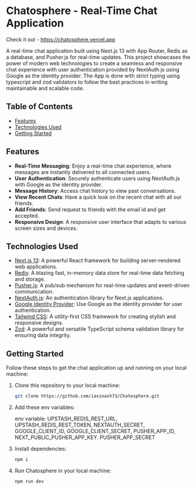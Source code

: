 # Chatosphere - Real-Time Chat Application

Check it out - https://chatosphere.vercel.app

A real-time chat application built using Next.js 13 with App Router, Redis as a database, and Pusher.js for real-time updates. This project showcases the power of modern web technologies to create a seamless and responsive chat experience with user authentication provided by NextAuth.js using Google as the identity provider. The App is done with strict typing using typescript and zod validators to follow the best practices in writing maintainable and scalable code.

## Table of Contents

- [Features](#features)
- [Technologies Used](#technologies-used)
- [Getting Started](#getting-started)


## Features

- **Real-Time Messaging**: Enjoy a real-time chat experience, where messages are instantly delivered to all connected users.
- **User Authentication**: Securely authenticate users using NextAuth.js with Google as the identity provider.
- **Message History**: Access chat history to view past conversations.
- **View Recent Chats**: Have a quick look on the recent chat with all our friends.
- **Add Friends**: Send request to friends with the email id and get accepted.
- **Responsive Design**: A responsive user interface that adapts to various screen sizes and devices.

## Technologies Used

- [Next.js 13](https://nextjs.org/): A powerful React framework for building server-rendered web applications.
- [Redis](https://redis.io/): A blazing fast, in-memory data store for real-time data fetching and storage.
- [Pusher.js](https://pusher.com/): A pub/sub mechanism for real-time updates and event-driven communication.
- [NextAuth.js](https://next-auth.js.org/): An authentication library for Next.js applications.
- [Google Identity Provider](https://developers.google.com/identity/protocols/oauth2): Use Google as the identity provider for user authentication.
- [Tailwind CSS](https://tailwindcss.com/): A utility-first CSS framework for creating stylish and responsive designs.
- [Zod](https://zod.dev//): A powerful and versatile TypeScript schema validation library for ensuring data integrity.
  

## Getting Started

Follow these steps to get the chat application up and running on your local machine:

1. Clone this repository to your local machine:

   ```bash
   git clone https://github.com/iavinash73/Chatosphere.git

2. Add these env variables:

   env variable:
   UPSTASH_REDIS_REST_URL,
   UPSTASH_REDIS_REST_TOKEN,
   NEXTAUTH_SECRET,
   GOOGLE_CLIENT_ID,
   GOOGLE_CLIENT_SECRET,
   PUSHER_APP_ID,
   NEXT_PUBLIC_PUSHER_APP_KEY.
   PUSHER_APP_SECRET

3. Install dependencies:
    
   ```bash
   npm i

4. Run Chatosphere in your local machine:

   ```bash
   npm run dev


